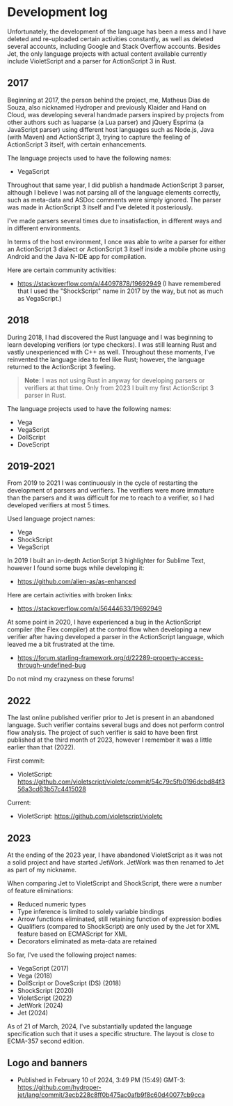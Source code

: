 # Development log

Unfortunately, the development of the language has been a mess and I have deleted and re-uploaded certain activities constantly, as well as deleted several accounts, including Google and Stack Overflow accounts. Besides Jet, the only language projects with actual content available currently include VioletScript and a parser for ActionScript 3 in Rust.

## 2017

Beginning at 2017, the person behind the project, me, Matheus Dias de Souza, also nicknamed Hydroper and previously Klaider and Hand on Cloud, was developing several handmade parsers inspired by projects from other authors such as luaparse (a Lua parser) and jQuery Esprima (a JavaScript parser) using different host languages such as Node.js, Java (with Maven) and ActionScript 3, trying to capture the feeling of ActionScript 3 itself, with certain enhancements.

The language projects used to have the following names:

* VegaScript

Throughout that same year, I did publish a handmade ActionScript 3 parser, although I believe I was not parsing all of the language elements correctly, such as meta-data and ASDoc comments were simply ignored. The parser was made in ActionScript 3 itself and I've deleted it posteriously.

I've made parsers several times due to insatisfaction, in different ways and in different environments.

In terms of the host environment, I once was able to write a parser for either an ActionScript 3 dialect or ActionScript 3 itself inside a mobile phone using Android and the Java N-IDE app for compilation.

Here are certain community activities:

* https://stackoverflow.com/a/44097878/19692949 (I have remembered that I used the "ShockScript" name in 2017 by the way, but not as much as VegaScript.)

## 2018

During 2018, I had discovered the Rust language and I was beginning to learn developing verifiers (or type checkers). I was still learning Rust and vastly unexperienced with C++ as well. Throughout these moments, I've reinvented the language idea to feel like Rust; however, the language returned to the ActionScript 3 feeling.

> **Note**: I was not using Rust in anyway for developing parsers or verifiers at that time. Only from 2023 I built my first ActionScript 3 parser in Rust.

The language projects used to have the following names:

* Vega
* VegaScript
* DollScript
* DoveScript

## 2019-2021

From 2019 to 2021 I was continuously in the cycle of restarting the development of parsers and verifiers. The verifiers were more immature than the parsers and it was difficult for me to reach to a verifier, so I had developed verifiers at most 5 times.

Used language project names:

* Vega
* ShockScript
* VegaScript

In 2019 I built an in-depth ActionScript 3 highlighter for Sublime Text, however I found some bugs while developing it:

* https://github.com/alien-as/as-enhanced

Here are certain activities with broken links:

* https://stackoverflow.com/a/56444633/19692949

At some point in 2020, I have experienced a bug in the ActionScript compiler (the Flex compiler) at the control flow when developing a new verifier after having developed a parser in the ActionScript language, which leaved me a bit frustrated at the time.

* https://forum.starling-framework.org/d/22289-property-access-through-undefined-bug

Do not mind my crazyness on these forums!

## 2022

The last online published verifier prior to Jet is present in an abandoned language. Such verifier contains several bugs and does not perform control flow analysis. The project of such verifier is said to have been first published at the third month of 2023, however I remember it was a little earlier than that (2022).

First commit:

* VioletScript: https://github.com/violetscript/violetc/commit/54c79c5fb0196dcbd84f356a3cd63b57c4415028

Current:

* VioletScript: https://github.com/violetscript/violetc

## 2023

At the ending of the 2023 year, I have abandoned VioletScript as it was not a solid project and have started JetWork. JetWork was then renamed to Jet as part of my nickname.

When comparing Jet to VioletScript and ShockScript, there were a number of feature eliminations:

* Reduced numeric types
* Type inference is limited to solely variable bindings
* Arrow functions eliminated, still retaining function of expression bodies
* Qualifiers (compared to ShockScript) are only used by the Jet for XML feature based on ECMAScript for XML
* Decorators eliminated as meta-data are retained

So far, I've used the following project names:

* VegaScript (2017)
* Vega (2018)
* DollScript or DoveScript (DS) (2018)
* ShockScript (2020)
* VioletScript (2022)
* JetWork (2024)
* Jet (2024)

As of 21 of March, 2024, I've substantially updated the language specification such that it uses a specific structure. The layout is close to ECMA-357 second edition.

## Logo and banners

* Published in February 10 of 2024, 3:49 PM (15:49) GMT-3: https://github.com/hydroper-jet/lang/commit/3ecb228c8ff0b475ac0afb9f8c60d40077cb9cca
